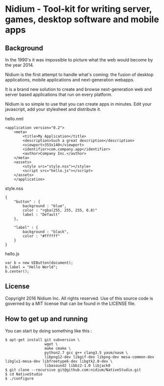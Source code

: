 # Nidium - Tool-kit for writing server, games, desktop software and mobile apps

## Background

In the 1990's it was impossible to picture what the web would become by the year 2014.

Nidium is the first attempt to handle what's coming: the fusion of desktop applications, mobile applications and next-generation webapps.

It is a brand new solution to create and browse next-generation web and server based applications that run on every platform.

Nidium is so simple to use that you can create apps in minutes. Edit your javascript, add your stylesheet and distribute it.

hello.nml

```
<application version="0.2">
    <meta>
        <title>My Application</title>
        <description>Such a great description</description>
        <viewport>355x140</viewport>
        <identifier>com.company.app</identifier>
        <author>Company Inc.</author>
    </meta>
    <assets>
        <style src="style.nss"></style>
        <script src="hello.js"></script>
    </assets>
    </application>
```

style.nss

```
{
    "button" : {
        background : "blue",
        color : "rgba(255, 255, 255, 0.8)"
        label : "Default"
    },

    "label" : {
        background : "black",
        color : "#ffffff"
    }
}
```
hello.js

```
var b = new UIButton(document);
b.label = "Hello World";
b.center();
```

## License

Copyright 2016 Nidium Inc. All rights reserved.
Use of this source code is governed by a MIT license that can be found in the LICENSE file.


## How to get up and running

You can start by doing something like this :

```
$ apt-get install git subversion \
                  wget \
                  make cmake \
                  python2.7 gcc g++ clang3.5 yasm/nasm \
                  libpng12-dev libgif-dev libpng-dev mesa-common-dev libglu1-mesa-dev libfreetype6-dev libgtk2.0-dev \
                  libasound2 libbz2-1.0 libjack0
$ git clone --recursive git@github.com:nidium/NativeStudio.git
$ cd NativeStudio
$ ./configure
```
